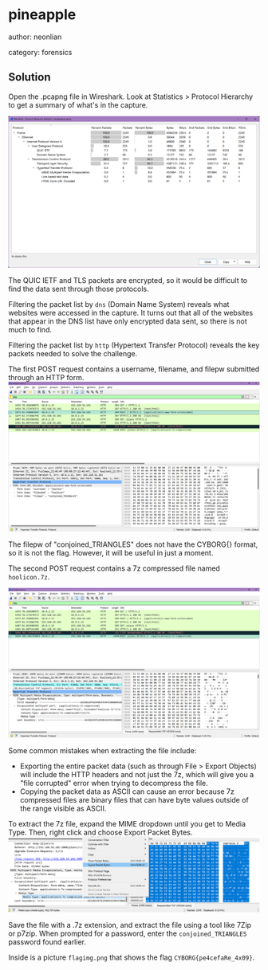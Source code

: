 # pineapple

author: neonlian

category: forensics

## Solution

Open the .pcapng file in Wireshark. Look at Statistics > Protocol Hierarchy to get a summary of what's in the capture.

![Statistics](image.png)

The QUIC IETF and TLS packets are encrypted, so it would be difficult to find the data sent through those protocols.

Filtering the packet list by `dns` (Domain Name System) reveals what websites were accessed in the capture. It turns out that all of the websites that appear in the DNS list have only encrypted data sent, so there is not much to find.

Filtering the packet list by `http` (Hypertext Transfer Protocol) reveals the key packets needed to solve the challenge.

The first POST request contains a username, filename, and filepw submitted through an HTTP form.
![POST request 1](image-1.png)

The filepw of "conjoined_TRIANGLES" does not have the CYBORG{} format, so it is not the flag. However, it will be useful in just a moment.

The second POST request contains a 7z compressed file named `hoolicon.7z`.

![POST request 2](image-2.png)

Some common mistakes when extracting the file include:
* Exporting the entire packet data (such as through File > Export Objects) will include the HTTP headers and not just the 7z, which will give you a "file corrupted" error when trying to decompress the file.
* Copying the packet data as ASCII can cause an error because 7z compressed files are binary files that can have byte values outside of the range visible as ASCII. 

To extract the 7z file, expand the MIME dropdown until you get to Media Type. Then, right click and choose Export Packet Bytes.
![Extracting bytes](image-3.png)

Save the file with a .7z extension, and extract the file using a tool like 7Zip or p7zip. When prompted for a password, enter the `conjoined_TRIANGLES` password found earlier.

Inside is a picture `flagimg.png` that shows the flag `CYBORG{pe4cefaRe_4x09}`.